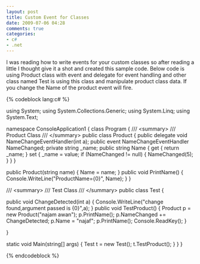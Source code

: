 ```yaml
---
layout: post
title: Custom Event for Classes
date: 2009-07-06 04:28
comments: true
categories:
- c#
- .net
---
```

I was reading how to write events for your custom classes so after reading a little I thought give it a shot and created this sample code. Below code is using Product class with event and delegate for event handling and other class named Test is using this class and manipulate product class data. If you change the Name of the product event will fire.

{% codeblock lang:c# %}

using System;
using System.Collections.Generic;
using System.Linq;
using System.Text;

namespace ConsoleApplication1
{
class Program
{
/// &lt;summary&gt;
/// Product Class
/// &lt;/summary&gt;
public class Product
{
public delegate void NameChangeEventHandler(int a);
public event NameChangeEventHandler NameChanged;
private string _name;
public string Name
{
get
{
return _name;
}
set
{
_name = value;
if (NameChanged != null)
{
NameChanged(5);
}
}
}

public Product(string name)
{
Name = name;
}
public void PrintName()
{
Console.WriteLine("ProductName={0}", Name);
}
}

/// &lt;summary&gt;
/// Test Class
/// &lt;/summary&gt;
public class Test
{

public void ChangeDetected(int a)
{
Console.WriteLine("change found,argument passed is {0}",a);
}
public void TestProduct()
{
Product p = new Product("najam awan");
p.PrintName();
p.NameChanged += ChangeDetected;
p.Name = "najaf";
p.PrintName();
Console.ReadKey();
}

}

static void Main(string[] args)
{
Test t = new Test();
t.TestProduct();
}
}
}

{% endcodeblock %}
